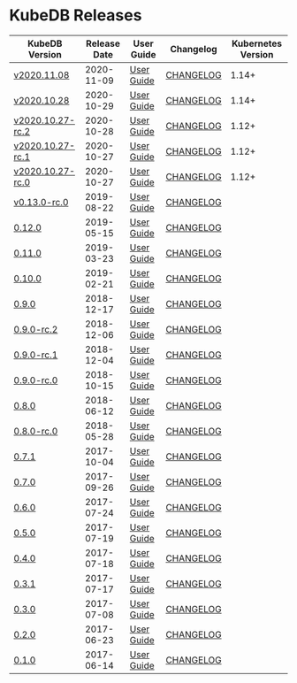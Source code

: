 # KubeDB Releases

| KubeDB Version | Release Date | User Guide | Changelog | Kubernetes Version |
|--------------------------- | ------------ | ---------- | --------- | ------------------ |
| [v2020.11.08](https:/github.com/kubedb/CHANGELOG/releases/tag/v2020.11.08) | 2020-11-09 | [User Guide](https://kubedb.com/docs/v2020.11.08) | [CHANGELOG](/releases/v2020.11.08/README.md) | 1.14+ |
| [v2020.10.28](https:/github.com/kubedb/CHANGELOG/releases/tag/v2020.10.28) | 2020-10-29 | [User Guide](https://kubedb.com/docs/v2020.10.28) | [CHANGELOG](/releases/v2020.10.28/README.md) | 1.14+ |
| [v2020.10.27-rc.2](https:/github.com/kubedb/CHANGELOG/releases/tag/v2020.10.27-rc.2) | 2020-10-28 | [User Guide](https://kubedb.com/docs/v2020.10.27-rc.2) | [CHANGELOG](/releases/v2020.10.27-rc.2/README.md) | 1.12+ |
| [v2020.10.27-rc.1](https:/github.com/kubedb/CHANGELOG/releases/tag/v2020.10.27-rc.1) | 2020-10-27 | [User Guide](https://kubedb.com/docs/v2020.10.27-rc.1) | [CHANGELOG](/releases/v2020.10.27-rc.1/README.md) | 1.12+ |
| [v2020.10.27-rc.0](https:/github.com/kubedb/CHANGELOG/releases/tag/v2020.10.27-rc.0) | 2020-10-27 | [User Guide](https://kubedb.com/docs/v2020.10.27-rc.0) | [CHANGELOG](/releases/v2020.10.27-rc.0/README.md) | 1.12+ |
| [v0.13.0-rc.0](https://github.com/kubedb/cli/releases/tag/v0.13.0-rc.0) | 2019-08-22 | [User Guide](https://kubedb.com/docs/v0.13.0-rc.0) | [CHANGELOG](https://github.com/kubedb/cli/releases/tag/v0.13.0-rc.0) |  |
| [0.12.0](https://github.com/kubedb/cli/releases/tag/0.12.0) | 2019-05-15 | [User Guide](https://kubedb.com/docs/0.12.0) | [CHANGELOG](https://github.com/kubedb/cli/releases/tag/0.12.0) |  |
| [0.11.0](https://github.com/kubedb/cli/releases/tag/0.11.0) | 2019-03-23 | [User Guide](https://kubedb.com/docs/0.11.0) | [CHANGELOG](https://github.com/kubedb/cli/releases/tag/0.11.0) |  |
| [0.10.0](https://github.com/kubedb/cli/releases/tag/0.10.0) | 2019-02-21 | [User Guide](https://kubedb.com/docs/0.10.0) | [CHANGELOG](https://github.com/kubedb/cli/releases/tag/0.10.0) |  |
| [0.9.0](https://github.com/kubedb/cli/releases/tag/0.9.0) | 2018-12-17 | [User Guide](https://kubedb.com/docs/0.9.0) | [CHANGELOG](https://github.com/kubedb/cli/releases/tag/0.9.0) |  |
| [0.9.0-rc.2](https://github.com/kubedb/cli/releases/tag/0.9.0-rc.2) | 2018-12-06 | [User Guide](https://kubedb.com/docs/0.9.0-rc.2) | [CHANGELOG](https://github.com/kubedb/cli/releases/tag/0.9.0-rc.2) |  |
| [0.9.0-rc.1](https://github.com/kubedb/cli/releases/tag/0.9.0-rc.1) | 2018-12-04 | [User Guide](https://kubedb.com/docs/0.9.0-rc.1) | [CHANGELOG](https://github.com/kubedb/cli/releases/tag/0.9.0-rc.1) |  |
| [0.9.0-rc.0](https://github.com/kubedb/cli/releases/tag/0.9.0-rc.0) | 2018-10-15 | [User Guide](https://kubedb.com/docs/0.9.0-rc.0) | [CHANGELOG](https://github.com/kubedb/cli/releases/tag/0.9.0-rc.0) |  |
| [0.8.0](https://github.com/kubedb/cli/releases/tag/0.8.0) | 2018-06-12 | [User Guide](https://kubedb.com/docs/0.8.0) | [CHANGELOG](https://github.com/kubedb/cli/releases/tag/0.8.0) |  |
| [0.8.0-rc.0](https://github.com/kubedb/cli/releases/tag/0.8.0-rc.0) | 2018-05-28 | [User Guide](https://kubedb.com/docs/0.8.0-rc.0) | [CHANGELOG](https://github.com/kubedb/cli/releases/tag/0.8.0-rc.0) |  |
| [0.7.1](https://github.com/kubedb/cli/releases/tag/0.7.1) | 2017-10-04 | [User Guide](https://github.com/kubedb/docs/tree/0.7.1/docs) | [CHANGELOG](https://github.com/kubedb/cli/releases/tag/0.7.1) |  |
| [0.7.0](https://github.com/kubedb/cli/releases/tag/0.7.0) | 2017-09-26 | [User Guide](https://github.com/kubedb/docs/tree/0.7.0/docs) | [CHANGELOG](https://github.com/kubedb/cli/releases/tag/0.7.0) |  |
| [0.6.0](https://github.com/kubedb/cli/releases/tag/0.6.0) | 2017-07-24 | [User Guide](https://github.com/kubedb/docs/tree/0.6.0/docs) | [CHANGELOG](https://github.com/kubedb/cli/releases/tag/0.6.0) |  |
| [0.5.0](https://github.com/kubedb/cli/releases/tag/0.5.0) | 2017-07-19 | [User Guide](https://github.com/kubedb/docs/tree/0.5.0/docs) | [CHANGELOG](https://github.com/kubedb/cli/releases/tag/0.5.0) |  |
| [0.4.0](https://github.com/kubedb/cli/releases/tag/0.4.0) | 2017-07-18 | [User Guide](https://github.com/kubedb/docs/tree/0.4.0/docs) | [CHANGELOG](https://github.com/kubedb/cli/releases/tag/0.4.0) |  |
| [0.3.1](https://github.com/kubedb/cli/releases/tag/0.3.1) | 2017-07-17 | [User Guide](https://github.com/kubedb/docs/tree/0.3.1/docs) | [CHANGELOG](https://github.com/kubedb/cli/releases/tag/0.3.1) |  |
| [0.3.0](https://github.com/kubedb/cli/releases/tag/0.3.0) | 2017-07-08 | [User Guide](https://github.com/kubedb/docs/tree/0.3.0/docs) | [CHANGELOG](https://github.com/kubedb/cli/releases/tag/0.3.0) |  |
| [0.2.0](https://github.com/kubedb/cli/releases/tag/0.2.0) | 2017-06-23 | [User Guide](https://github.com/kubedb/docs/tree/0.2.0/docs) | [CHANGELOG](https://github.com/kubedb/cli/releases/tag/0.2.0) |  |
| [0.1.0](https://github.com/kubedb/cli/releases/tag/0.1.0) | 2017-06-14 | [User Guide](https://github.com/kubedb/docs/tree/0.1.0/docs) | [CHANGELOG](https://github.com/kubedb/cli/releases/tag/0.1.0) |  |
